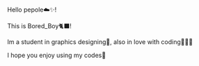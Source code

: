 Hello pepole☁️✨!

This is Bored_Boy🐈‍⬛!

Im a student in graphics designing🎨, also in love with coding👨🏻‍💻

I hope you enjoy using my codes💜
